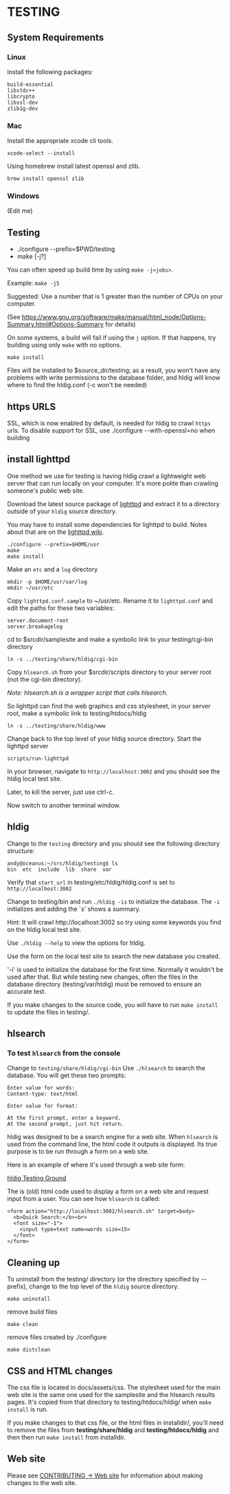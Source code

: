 # TESTING

## System Requirements

### Linux
Install the following packages:

    build-essential
    libstdc++
    libcrypto
    libssl-dev
    zlib1g-dev

### Mac
Install the appropriate xcode cli tools.

    xcode-select --install

Using homebrew install latest openssl and zlib.

    brew install openssl zlib


### Windows
(Edit me)

## Testing
* ./configure --prefix=$PWD/testing
* make [-j?]

You can often speed up build time by using `make -j<jobs>`.

Example: `make -j5`

Suggested: Use a number that is 1 greater than the number of CPUs on
your computer.

(See https://www.gnu.org/software/make/manual/html_node/Options-Summary.html#Options-Summary for details)

On some systems, a build will fail if using the `j` option. If that happens,
try building using only `make` with no options.

    make install

Files will be installed to $source_dir/testing; as a result, you won't have
any problems with write permissions to the database folder, and hldig will
know where to find the hldig.conf (-c won't be needed)

## https URLS

SSL, which is now enabled by default, is needed for hldig to crawl
`https` urls. To disable support for SSL, use ./configure
--with-openssl=no when building

## install lighttpd

One method we use for testing is having hldig crawl a lightweight web server
that can run locally on your computer. It's more polite than crawling someone's
public web site.

Download the latest source package of [lighttpd](http://www.lighttpd.net/)
and extract it to a directory outside of your `hldig` source directory.

You may have to install some dependencies for lighttpd to build.
Notes about that are on the [lighttpd wiki](http://redmine.lighttpd.net/projects/lighttpd/wiki/InstallFromSource).

    ./configure --prefix=$HOME/usr
    make
    make install

Make an `etc` and a `log` directory

    mkdir -p $HOME/usr/var/log
    mkdir ~/usr/etc

Copy `lighttpd.conf.sample` to ~/usr/etc.
Rename it to `lighttpd.conf` and edit the paths for these two variables:

    server.document-root
    server.breakagelog

cd to $srcdir/samplesite and make a symbolic link to your testing/cgi-bin directory

    ln -s ../testing/share/hldig/cgi-bin

Copy `hlsearch.sh` from your $srcdir/scripts directory to your server root
(not the cgi-bin directory).

_Note: hlsearch.sh is a wrapper script that calls hlsearch._

So lighttpd can find the web graphics and css stylesheet, in your
server root, make a symbolic link to testing/htdocs/hldig

    ln -s ../testing/share/hldig/www

Change back to the top level of your hldig source directory.
Start the lighttpd server

    scripts/run-lighttpd

In your browser, navigate to `http://localhost:3002` and you should see
the hldig local test site.

Later, to kill the server, just use ctrl-c.

Now switch to another terminal window.

## hldig

Change to the `testing` directory and you should see the following directory structure:
```
andy@oceanus:~/src/hldig/testing$ ls
bin  etc  include  lib  share  var
```

Verify that `start_url` in testing/etc/hldig/hldig.conf is set to `http://localhost:3002`

Change to testing/bin and run `./hldig -is` to initialize the database. The
`-i` initializes and adding the `s' shows a summary.

Hint: It will crawl http://localhost:3002 so try using some keywords you find
on the hldig local test site.

Use `./hldig --help` to view the options for hldig.

Use the form on the local test site to search the new database you created.

'-i' is used to initialize the database for the first time. Normally it
wouldn't be used after that. But while testing new changes, often the files
in the database directory (testing/var/htdig) must be removed to ensure
an accurate test.

If you make changes to the source code, you will have to run `make install`
to update the files in testing/.

## hlsearch

### To test `hlsearch` from the console

Change to `testing/share/hldig/cgi-bin`
Use `./hlsearch` to search the database. You will get these two prompts:
```
Enter value for words:
Content-type: text/html

Enter value for format:
```
    At the first prompt, enter a keyword.
    At the second prompt, just hit return.

hldig was designed to be a search engine for a web site. When `hlsearch` is
used from the command line, the html code it outputs is displayed. Its true
purpose is to be run through a form on a web site.

Here is an example of where it's used through a web site form:

[hldig Testing Ground](http://htdig.dreamhosters.com/)

The is (old) html code used to display a form on a web site and request
input from a user. You can see how `hlsearch` is called:

```
<form action="http://localhost:3002/hlsearch.sh" target=body>
  <b>Quick Search:</b><br>
  <font size="-1">
    <input type=text name=words size=15>
  </font>
</form>
```

## Cleaning up

To uninstall from the testing/ directory (or the directory specified by --prefix),
change to the top level of the `hldig` source directory.

    make uninstall

remove build files

    make clean

remove files created by ./configure

    make distclean

## CSS and HTML changes

The css file is located in docs/assets/css. The stylesheet used for the
main web site is the same one used for the samplesite and the hlsearch
results pages. It's copied from that directory to testing/htdocs/hldig/
when `make install` is run.

If you make changes to that css file, or the html files in installdir/,
you'll need to remove the files from **testing/share/hldig** and
**testing/htdocs/hldig** and then then run `make install` from
installdir.

## Web site

Please see [CONTRIBUTING -> Web site](https://github.com/solbu/hldig/blob/master/CONTRIBUTING.md#web-site) for information
about making changes to the web site.
